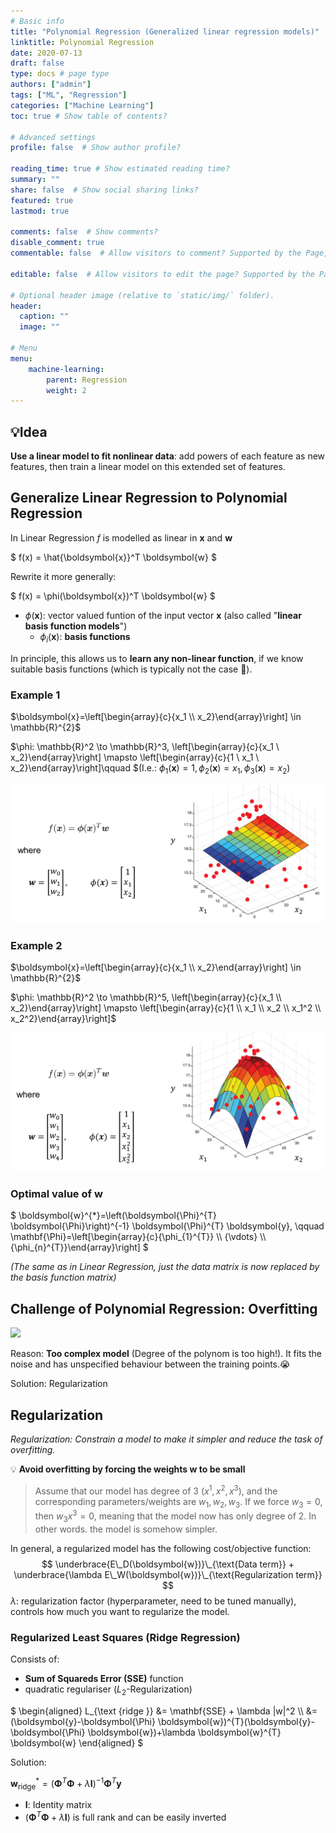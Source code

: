```yaml
---
# Basic info
title: "Polynomial Regression (Generalized linear regression models)"
linktitle: Polynomial Regression
date: 2020-07-13
draft: false
type: docs # page type
authors: ["admin"]
tags: ["ML", "Regression"]
categories: ["Machine Learning"]
toc: true # Show table of contents?

# Advanced settings
profile: false  # Show author profile?

reading_time: true # Show estimated reading time?
summary: ""
share: false  # Show social sharing links?
featured: true
lastmod: true

comments: false  # Show comments?
disable_comment: true
commentable: false  # Allow visitors to comment? Supported by the Page, Post, and Docs content types.

editable: false  # Allow visitors to edit the page? Supported by the Page, Post, and Docs content types.

# Optional header image (relative to `static/img/` folder).
header:
  caption: ""
  image: ""

# Menu
menu: 
    machine-learning:
        parent: Regression
        weight: 2
---
```



## 💡Idea 
**Use a linear model to fit nonlinear data**: 
add powers of each feature as new features, then train a linear model on this extended set of features.

## Generalize Linear Regression to Polynomial Regression

In Linear Regression $f$ is modelled as linear in $\boldsymbol{x}$ and $\boldsymbol{w}$

$
f(x) = \hat{\boldsymbol{x}}^T \boldsymbol{w}
$

Rewrite it more generally:

$
f(x) = \phi(\boldsymbol{x})^T \boldsymbol{w}
$
- $\phi(\boldsymbol{x})$: vector valued funtion of the input vector $\boldsymbol{x}$ (also called "**linear basis function models**")
    - $\phi_i(\boldsymbol{x})$: **basis functions**

In principle, this allows us to **learn any non-linear function**, if we know suitable basis functions (which is typically not the case 🤪).

### Example 1

$\boldsymbol{x}=\left[\begin{array}{c}{x_1 \\ x_2}\end{array}\right] \in \mathbb{R}^{2}$

$\phi: \mathbb{R}^2 \to \mathbb{R}^3, \left[\begin{array}{c}{x_1 \\ x_2}\end{array}\right] \mapsto \left[\begin{array}{c}{1 \\ x_1 \\ x_2}\end{array}\right]\qquad $(I.e.: $\phi_1(\boldsymbol{x}) = 1, \phi_2(\boldsymbol{x}) = x_1, \phi_3(\boldsymbol{x}) = x_2$)

<img src="https://raw.githubusercontent.com/EckoTan0804/upic-repo/master/uPic/Pol_Reg_Example_2.png" alt="Pol_Reg_Example_2" style="zoom:50%;" />

### Example 2
$\boldsymbol{x}=\left[\begin{array}{c}{x_1 \\ x_2}\end{array}\right] \in \mathbb{R}^{2}$

$\phi: \mathbb{R}^2 \to \mathbb{R}^5, \left[\begin{array}{c}{x_1 \\ x_2}\end{array}\right] \mapsto \left[\begin{array}{c}{1 \\ x_1 \\ x_2 \\ x_1^2 \\ x_2^2}\end{array}\right]$

<img src="https://raw.githubusercontent.com/EckoTan0804/upic-repo/master/uPic/Pol_Reg_Example_3.png" alt="Pol_Reg_Example_3" style="zoom:50%;" />

### Optimal value of $\boldsymbol{w}$

$
\boldsymbol{w}^{*}=\left(\boldsymbol{\Phi}^{T} \boldsymbol{\Phi}\right)^{-1} \boldsymbol{\Phi}^{T} \boldsymbol{y}, \qquad \mathbf{\Phi}=\left[\begin{array}{c}{\phi_{1}^{T}} \\\\ {\vdots} \\\\ {\phi_{n}^{T}}\end{array}\right]
$

*(The same as in Linear Regression, just the data matrix is now replaced by the basis function matrix)*

## Challenge of Polynomial Regression: Overfitting

<img src="https://i0.wp.com/csmoon-ml.com/wp-content/uploads/2019/02/Screen-Shot-2019-02-19-at-11.06.04-AM.png?fit=640%2C213" style="zoom:100%; background-color:white">

Reason: 
**Too complex model** (Degree of the polynom is too high!). It fits the noise and has unspecified behaviour between the training points.😭

Solution: Regularization

## Regularization

_Regularization: Constrain a model to make it simpler and reduce the task of overfitting._

💡 **Avoid overfitting by forcing the weights $\boldsymbol{w}$ to be small**
> Assume that our model has degree of 3 ($x^1, x^2, x^3$), and the corresponding parameters/weights are $w_1, w_2, w_3$. If we force $w_3=0$, then $w_3 x^3 = 0$, meaning that the model now has only degree of 2. In other words. the model is somehow simpler.

In general, a regularized model has the following cost/objective function:
$$
\underbrace{E\_D(\boldsymbol{w})}\_{\text{Data term}} + \underbrace{\lambda E\_W(\boldsymbol{w})}\_{\text{Regularization term}}
$$
$\lambda$: regularization factor (hyperparameter, need to be tuned manually), controls how much you want to regularize the model.


### Regularized Least Squares (Ridge Regression)

Consists of:
- **Sum of Squareds Error (SSE)** function
- quadratic regulariser ($L_2$-Regularization)

$
\begin{aligned}
L_{\text {ridge }} 
&= \mathbf{SSE} + \lambda \|w\|^2 \\\\ 
&= (\boldsymbol{y}-\boldsymbol{\Phi} \boldsymbol{w})^{T}(\boldsymbol{y}-\boldsymbol{\Phi} \boldsymbol{w})+\lambda \boldsymbol{w}^{T} \boldsymbol{w}
\end{aligned}
$

Solution: 

$\boldsymbol{w}_{\mathrm{ridge}}^{*}=\left(\boldsymbol{\Phi}^{T} \boldsymbol{\Phi}+\lambda \boldsymbol{I}\right)^{-1} \boldsymbol{\Phi}^{T} \boldsymbol{y}$

- $\boldsymbol{I}$: Identity matrix
- $\left(\boldsymbol{\Phi}^{T} \boldsymbol{\Phi}+\lambda \boldsymbol{I}\right)$ is full rank and can be easily inverted
